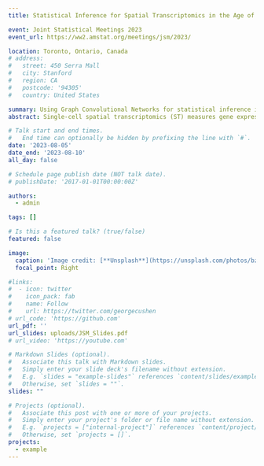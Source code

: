 ```yaml
---
title: Statistical Inference for Spatial Transcriptomics in the Age of Deep Learning

event: Joint Statistical Meetings 2023
event_url: https://ww2.amstat.org/meetings/jsm/2023/

location: Toronto, Ontario, Canada
# address:
#   street: 450 Serra Mall
#   city: Stanford
#   region: CA
#   postcode: '94305'
#   country: United States

summary: Using Graph Convolutional Networks for statistical inference in spatial transcriptomics.
abstract: Single-cell spatial transcriptomics (ST) measures gene expression for individual cells and their positions within a tissue sample. Understanding the gene regulatory networks that govern interactions within and between cells is a central goal of ST experiments, and establishing the conditional independence structure of these networks is an important step towards this goal. We test for conditional independence by comparing the accuracy with which nested subsets of variables predict other gene expressions.   Because cells and genes can relate to each other in complex nonlinear ways, and accurate predictions are essential for testing independence, we make predictions using a graph convolutional network (GCN). This GCN operates on graph-based encodings of ST data. In these graphs, nodes represent cells, spatially proximal cells are connected by weighted edges, and node attributes encode each cell's type and gene expressions. In simulated data, GCNs correctly estimate the true distributions where other methods fail. In real data, GCNs yield the highest likelihoods on held-out data and reveal several gene-pair dependencies.

# Talk start and end times.
#   End time can optionally be hidden by prefixing the line with `#`.
date: '2023-08-05'
date_end: '2023-08-10'
all_day: false

# Schedule page publish date (NOT talk date).
# publishDate: '2017-01-01T00:00:00Z'

authors:
  - admin

tags: []

# Is this a featured talk? (true/false)
featured: false

image:
  caption: 'Image credit: [**Unsplash**](https://unsplash.com/photos/bzdhc5b3Bxs)'
  focal_point: Right

#links:
#  - icon: twitter
#    icon_pack: fab
#    name: Follow
#    url: https://twitter.com/georgecushen
# url_code: 'https://github.com'
url_pdf: ''
url_slides: uploads/JSM_Slides.pdf
# url_video: 'https://youtube.com'

# Markdown Slides (optional).
#   Associate this talk with Markdown slides.
#   Simply enter your slide deck's filename without extension.
#   E.g. `slides = "example-slides"` references `content/slides/example-slides.md`.
#   Otherwise, set `slides = ""`.
slides: ""

# Projects (optional).
#   Associate this post with one or more of your projects.
#   Simply enter your project's folder or file name without extension.
#   E.g. `projects = ["internal-project"]` references `content/project/deep-learning/index.md`.
#   Otherwise, set `projects = []`.
projects:
  - example
---
```

